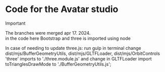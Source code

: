 # **Code for the Avatar studio**


> [!IMPORTANT]
> The branches were merged apr 17. 2024. <br>
> in the code here Bootstrap and three is imported using node

In case of needing to update three.js:
run gulp in terminal
change  dist/mjs/BufferGeometryUtils,
        dist/mjs/GLTFLoader,
        dist/mjs/OrbitControls 
        'three' imports to './three.module.js'
        and change in GLTFLoader import toTrianglesDrawMode  to './BufferGeometryUtils.js';
